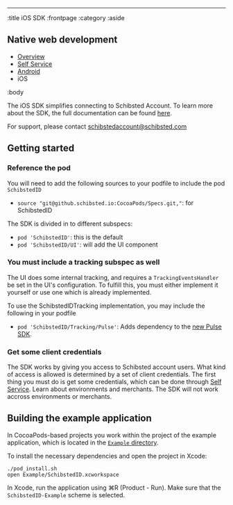 --------------------------------------------------------------------------------
:title iOS SDK
:frontpage
:category
:aside

## Native web development

- [Overview](/mobile/overview/)
- [Self Service](/mobile/selfservice/)
- [Android](/sdks/android/)
- iOS

:body

The iOS SDK simplifies connecting to Schibsted Account. To learn more about the SDK, the full documentation can be found
[here](https://schibsted.github.io/account-sdk-ios/).

For support, please contact [schibstedaccount@schibsted.com](mailto:schibstedaccount@schibsted.com)

## Getting started

### Reference the pod

You will need to add the following sources to your podfile to include the pod `SchibstedID`
- `source "git@github.schibsted.io:CocoaPods/Specs.git,"`: for SchibstedID

The SDK is divided in to different subspecs:

- `pod 'SchibstedID'`: this is the default
- `pod 'SchibstedID/UI'`: will add the UI component

### You must include a tracking subspec as well

The UI does some internal tracking, and requires a `TrackingEventsHandler` be set in the UI's configuration.
To fulfill this, you must either implement it yourself or use one which is already implemented.

To use the SchibstedIDTracking implementation, you may include the following in your podfile

- `pod 'SchibstedID/Tracking/Pulse'`: Adds dependency to the [new Pulse SDK](https://github.schibsted.io/spt-dataanalytics/pulse-tracker-ios).

### Get some client credentials

The SDK works by giving you access to Schibsted account users. What kind of access is allowed is determined by a set
of client credentials. The first thing you must do is get some credentials, which can be done through
[Self Service](http://techdocs.spid.no/selfservice/access/). Learn about environments and merchants. The SDK will not work accross environments or merchants.


## Building the example application

In CocoaPods-based projects you work within the project of the example application, which is located in the
[`Example` directory](https://github.com/schibsted/account-sdk-ios/tree/master/Example).

To install the necessary dependencies and open the project in Xcode:

    ./pod_install.sh
    open Example/SchibstedID.xcworkspace

In Xcode, run the application using &#8984;R (Product - Run).
Make sure that the `SchibstedID-Example` scheme is selected.
